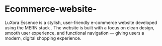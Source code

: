 # Ecommerce-website-
LuXora Essence is a stylish, user-friendly e-commerce website developed using the MERN stack . The website is built with a focus on clean design, smooth user experience, and functional navigation — giving users a modern, digital shopping experience.
